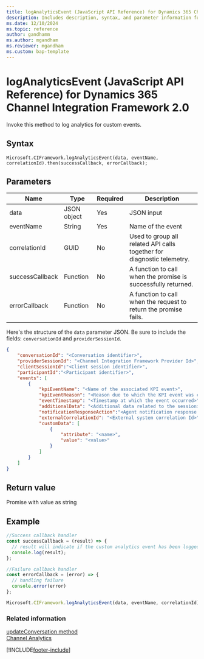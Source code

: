```yaml
---
title: logAnalyticsEvent (JavaScript API Reference) for Dynamics 365 Channel Integration Framework 2.0 
description: Includes description, syntax, and parameter information for the logAnalyticsEvent method in JavaScript API Reference for Channel Integration Framework 2.0.
ms.date: 12/10/2024
ms.topic: reference
author: gandhamm
ms.author: mgandham
ms.reviewer: mgandham
ms.custom: bap-template 
---
```


# logAnalyticsEvent (JavaScript API Reference) for Dynamics 365 Channel Integration Framework 2.0

 

Invoke this method to log analytics for custom events.

## Syntax

`Microsoft.CIFramework.logAnalyticsEvent(data, eventName, correlationId).then(successCallback, errorCallback);`

## Parameters

| Name            | Type     | Required     | Description |
|-----------------|----------|--------------|-------------|
| data            | JSON object   | Yes          | JSON input                               |
| eventName       | String   | Yes          | Name of the event                               |
| correlationId   | GUID     | No           | Used to group all related API calls together for diagnostic telemetry. |
| successCallback | Function | No           | A function to call when the promise is successfully returned. |
| errorCallback   | Function | No           | A function to call when the request to return the promise fails. |

Here's the structure of the `data` parameter JSON. Be sure to include the fields: `conversationId` and `providerSessionId`.

```json
{
	"conversationId": "<Conversation identifier>",
	"providerSessionId": "<Channel Integration Framework Provider Id>",
	"clientSessionId":"<Client session identifier>",
	"participantId":"<Participant identifier>",
	"events": [
		{
			"kpiEventName": "<Name of the associated KPI event>",
			"kpiEventReason": "<Reason due to which the KPI event was created>",
			"eventTimestamp": "<Timestamp at which the event occurred>",
			"additionalData": "<Additional data related to the session>",
			"notificationResponseAction":"<Agent notification response action value>",
			"externalCorrelationId": "<External system correlation Id>",
			"customData": [
				{
					"attribute": "<name>",
					"value": "<value>"
				}
			]
		}
	]
}
```
## Return value

Promise with value as string

## Example

```Javascript
//Success callback handler
const successCallback = (result) => {
  // result will indicate if the custom analytics event has been logged
  console.log(result);
};

//Failure callback handler
const errorCallback = (error) => {
  // handling failure
  console.error(error)
};

Microsoft.CIFramework.logAnalyticsEvent(data, eventName, correlationId).then(successCallback, errorCallback);
```

### Related information

[updateConversation method](updateConversation.md)<br />
[Channel Analytics](../../../administer/channel-analytics.md)


[!INCLUDE[footer-include](../../../../../includes/footer-banner.md)]
